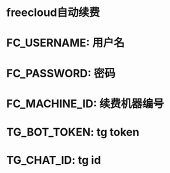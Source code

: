 # freecloud自动续费
# FC_USERNAME: 用户名  
# FC_PASSWORD: 密码
# FC_MACHINE_ID: 续费机器编号
# TG_BOT_TOKEN: tg token
# TG_CHAT_ID:   tg id  
